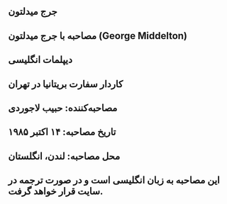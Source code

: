 ## جرج میدلتون
## مصاحبه با جرج میدلتون (George Middelton)
## دیپلمات انگلیسی
## کاردار سفارت بریتانیا در تهران
## مصاحبه‌کننده: حبیب لاجوردی
## تاریخ مصاحبه:‌ ۱۴ اکتبر ۱۹۸۵
## محل مصاحبه: لندن، انگلستان
## این مصاحبه به زبان انگلیسی است و در صورت ترجمه در سایت قرار خواهد گرفت.
